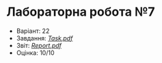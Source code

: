 # Лабораторна робота №7

- Варіант: 22
- Завдання: [*Task.pdf*](./Task.pdf)
- Звіт: [*Report.pdf*](./Report.pdf)
- Оцінка: 10/10